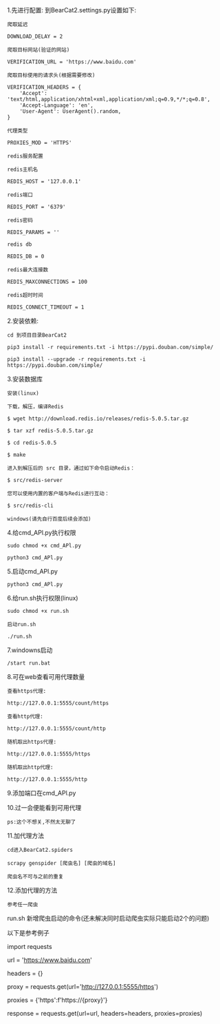 1.先进行配置:
    到BearCat2.settings.py设置如下:
    
    爬取延迟
    
    DOWNLOAD_DELAY = 2
    
    爬取目标网站(验证的网站)
    
    VERIFICATION_URL = 'https://www.baidu.com'
    
    爬取目标使用的请求头(根据需要修改)
    
    VERIFICATION_HEADERS = {
        'Accept': 'text/html,application/xhtml+xml,application/xml;q=0.9,*/*;q=0.8',
        'Accept-Language': 'en',
        'User-Agent': UserAgent().random,
    }
    
    代理类型
    
    PROXIES_MOD = 'HTTPS'
    
    redis服务配置
    
    redis主机名
    
    REDIS_HOST = '127.0.0.1'
    
    redis端口
    
    REDIS_PORT = '6379'
    
    redis密码
    
    REDIS_PARAMS = ''
    
    redis db
    
    REDIS_DB = 0
    
    redis最大连接数
    
    REDIS_MAXCONNECTIONS = 100
    
    redis超时时间
    
    REDIS_CONNECT_TIMEOUT = 1
    
    
2.安装依赖:

    cd 到项目目录BearCat2
    
    pip3 install -r requirements.txt -i https://pypi.douban.com/simple/
    
    pip3 install --upgrade -r requirements.txt -i https://pypi.douban.com/simple/
    
    
3.安装数据库

    安装(linux)
    
    下载，解压，编译Redis
    
    $ wget http://download.redis.io/releases/redis-5.0.5.tar.gz
    
    $ tar xzf redis-5.0.5.tar.gz
    
    $ cd redis-5.0.5
    
    $ make
    
    进入到解压后的 src 目录，通过如下命令启动Redis：
    
    $ src/redis-server
    
    您可以使用内置的客户端与Redis进行互动：
    
    $ src/redis-cli
    
    windows(请先自行百度后续会添加)
    
      
4.给cmd_APl.py执行权限

    sudo chmod +x cmd_APl.py
    
    python3 cmd_APl.py
    
    
5.启动cmd_APl.py

    python3 cmd_APl.py
    
    
6.给run.sh执行权限(linux)

    sudo chmod +x run.sh
    
    启动run.sh
    
    ./run.sh
    
    
7.windowns启动

    /start run.bat
    
    
8.可在web查看可用代理数量

    查看https代理:
    
    http://127.0.0.1:5555/count/https
    
    查看http代理:
    
    http://127.0.0.1:5555/count/http
    
    随机取出https代理:
    
    http://127.0.0.1:5555/https
    
    随机取出http代理:
    
    http://127.0.0.1:5555/http
    
9.添加端口在cmd_APl.py


10.过一会便能看到可用代理

    ps:这个不想关,不然太无聊了
    
    
11.加代理方法

    cd进入BearCat2.spiders
    
    scrapy genspider [爬虫名] [爬虫的域名]
    
    爬虫名不可与之前的重复
    
    
12.添加代理的方法

    参考任一爬虫

run.sh 新增爬虫启动的命令(还未解决同时启动爬虫实际只能启动2个的问题)

以下是参考例子

import requests

url = 'https://www.baidu.com'

headers = {}

proxy = requests.get(url='http://127.0.0.1:5555/https')

proxies = {'https':f'https://{proxy}'}

response = requests.get(url=url, headers=headers, proxies=proxies)
